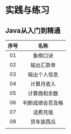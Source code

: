 # 实践与练习

## Java从入门到精通

|序号|名称|
|:---:|:---:|
|01|象棋口诀|
|02|输出汇款单|
|03|输出个人信息|
|04|计算月收入|
|05|计算商和余数|
|06|判断成绩会否及格|
|07|话费充值|
|08|货车装西瓜|
|||